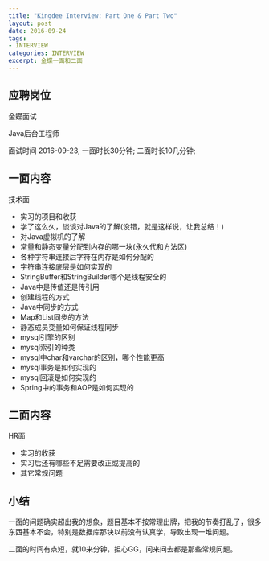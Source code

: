 ```yaml
---
title: "Kingdee Interview: Part One & Part Two"
layout: post
date: 2016-09-24
tags:
- INTERVIEW
categories: INTERVIEW
excerpt: 金蝶一面和二面
---
```


## 应聘岗位

金蝶面试

Java后台工程师

面试时间 2016-09-23, 一面时长30分钟; 二面时长10几分钟;


## 一面内容

技术面

- 实习的项目和收获
- 学了这么久，谈谈对Java的了解(没错，就是这样说，让我总结！)
- 对Java虚拟机的了解
- 常量和静态变量分配到内存的哪一块(永久代和方法区)
- 各种字符串连接后字符在内存是如何分配的
- 字符串连接底层是如何实现的
- StringBuffer和StringBuilder哪个是线程安全的
- Java中是传值还是传引用
- 创建线程的方式
- Java中同步的方式
- Map和List同步的方法
- 静态成员变量如何保证线程同步
- mysql引擎的区别
- mysql索引的种类
- mysql中char和varchar的区别，哪个性能更高
- mysql事务是如何实现的
- mysql回滚是如何实现的
- Spring中的事务和AOP是如何实现的

## 二面内容

HR面

- 实习的收获
- 实习后还有哪些不足需要改正或提高的
- 其它常规问题


## 小结

一面的问题确实超出我的想象，题目基本不按常理出牌，把我的节奏打乱了，很多东西基本不会，特别是数据库那块以前没有认真学，导致出现一堆问题。

二面的时间有点短，就10来分钟，担心GG，问来问去都是那些常规问题。